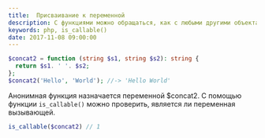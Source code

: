 ```yaml
---
title:  Присваивание к переменной
description: С функциями можно обращаться, как с любыми другими объектами, а значит, можно присваивать переменным.
keywords: php, is_callable()
date: 2017-11-08 09:00:00
---
```


```php
$concat2 = function (string $s1, string $s2): string {
  return $s1. ' '. $s2;
};
$concat2('Hello', 'World'); //-> 'Hello World'
```

Анонимная функция назначается переменной $concat2. С помощью функции `is_callable()` можно проверить, является ли переменная вызывающей.

```php
is_callable($concat2) // 1
```
